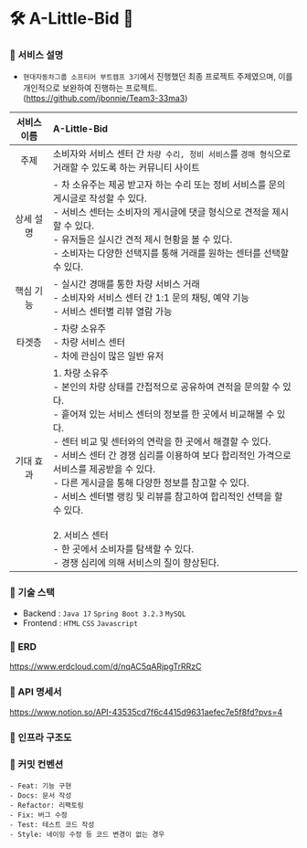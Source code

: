 # 🛠 A-Little-Bid 💸

### 📍 서비스 설명
- `현대자동차그룹 소프티어 부트캠프 3기`에서 진행했던 최종 프로젝트 주제였으며, 이를 개인적으로 보완하여 진행하는 프로젝트. <br>(https://github.com/jbonnie/Team3-33ma3)

|서비스 이름|A-Little-Bid|
|:--:|:--|
|주제|소비자와 서비스 센터 간 `차량 수리, 정비 서비스`를 `경매 형식`으로 거래할 수 있도록 하는 커뮤니티 사이트|
|상세 설명|- 차 소유주는 제공 받고자 하는 수리 또는 정비 서비스를 문의 게시글로 작성할 수 있다.<br>- 서비스 센터는 소비자의 게시글에 댓글 형식으로 견적을 제시할 수 있다.<br>- 유저들은 실시간 견적 제시 현황을 볼 수 있다.<br>- 소비자는 다양한 선택지를 통해 거래를 원하는 센터를 선택할 수 있다.|
|핵심 기능|- 실시간 경매를 통한 차량 서비스 거래<br>- 소비자와 서비스 센터 간 1:1 문의 채팅, 예약 기능<br>- 서비스 센터별 리뷰 열람 가능|
|타겟층|- 차량 소유주<br>- 차량 서비스 센터<br>- 차에 관심이 많은 일반 유저|
|기대 효과|1. 차량 소유주<br>- 본인의 차량 상태를 간접적으로 공유하여 견적을 문의할 수 있다.<br>- 흩어져 있는 서비스 센터의 정보를 한 곳에서 비교해볼 수 있다.<br>- 센터 비교 및 센터와의 연락을 한 곳에서 해결할 수 있다.<br>- 서비스 센터 간 경쟁 심리를 이용하여 보다 합리적인 가격으로 서비스를 제공받을 수 있다.<br>- 다른 게시글을 통해 다양한 정보를 참고할 수 있다.<br>- 서비스 센터별 랭킹 및 리뷰를 참고하여 합리적인 선택을 할 수 있다.<br><br>2. 서비스 센터<br>- 한 곳에서 소비자를 탐색할 수 있다.<br>- 경쟁 심리에 의해 서비스의 질이 향상된다.|

### 📍 기술 스택
- Backend : `Java 17` `Spring Boot 3.2.3` `MySQL`
- Frontend : `HTML` `CSS` `Javascript`

### 📍 ERD
https://www.erdcloud.com/d/nqAC5qARjpgTrRRzC

### 📍 API 명세서
https://www.notion.so/API-43535cd7f6c4415d9631aefec7e5f8fd?pvs=4

### 📍 인프라 구조도

### 📍 커밋 컨벤션
```
- Feat: 기능 구현
- Docs: 문서 작성
- Refactor: 리팩토링
- Fix: 버그 수정
- Test: 테스트 코드 작성
- Style: 네이밍 수정 등 코드 변경이 없는 경우
```




